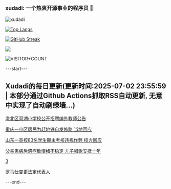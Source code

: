 ### xudadi: 一个热衷开源事业的程序员 👋

![xudadi](https://github-readme-stats-git-masterorgs-github-readme-stats-team.vercel.app/api?username=xudadi)

[![Top Langs](https://github-readme-stats.vercel.app/api/top-langs/?username=xudadi)](https://github.com/anuraghazra/github-readme-stats)

[![GitHub Streak](https://streak-stats.demolab.com?user=xudadi&locale=zh_Hans)](https://git.io/streak-stats)

![](https://raw.githubusercontent.com/xudadi/xudadi/main/assets/github-contribution-grid-snake.svg)

![VISITOR+COUNT](https://komarev.com/ghpvc/?username=xudadi&label=VISITOR+COUNT)


---start---

## Xudadi的每日更新(更新时间:2025-07-02 23:55:59 | 本部分通过Github Actions抓取RSS自动更新, 无意中实现了自动刷绿墙...)

[渝北区双湖小学校公开招聘编外教师公告](https://www.gongkaoleida.com/article/2487162)

[重庆一小区居民为赶地铁自发修路 当地回应](https://m.163.com/news/article/K3FG6Q3V05561G0D.html)

[山东一高校83名学生期末考核违规作弊 校方回应](https://m.163.com/news/article/K3FDT9F8053469LG.html)

[父亲患病后遗症致情绪不稳定 儿子唱歌安抚十年](https://m.163.com/news/article/K3FCFPL30534P59R.html)

[3](https://m.163.com/touch/news/sub/domestic)

[罗马仕变更法定代表人](https://m.163.com/news/article/K3FB97VV0534P59R.html)

---end---
